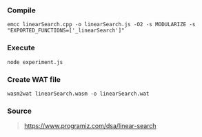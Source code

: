 ### Compile
```
emcc linearSearch.cpp -o linearSearch.js -O2 -s MODULARIZE -s "EXPORTED_FUNCTIONS=['_linearSearch']"
```

### Execute
```
node experiment.js
```

### Create WAT file
```
wasm2wat linearSearch.wasm -o linearSearch.wat
```

### Source
> https://www.programiz.com/dsa/linear-search